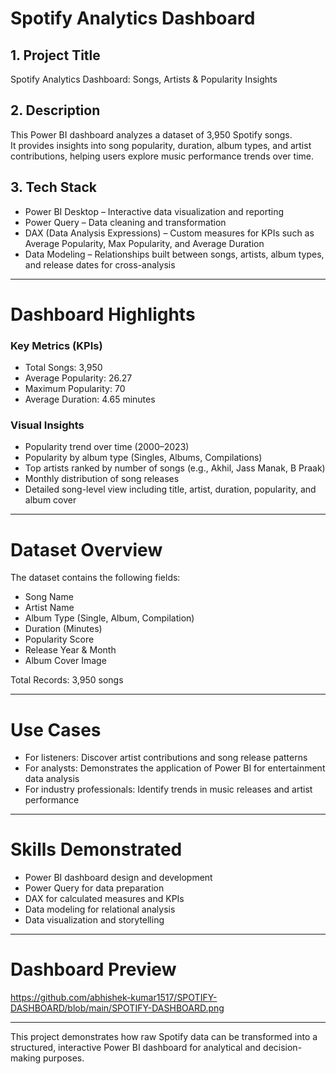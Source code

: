 # Spotify Analytics Dashboard

## 1. Project Title
Spotify Analytics Dashboard: Songs, Artists & Popularity Insights  

## 2. Description
This Power BI dashboard analyzes a dataset of 3,950 Spotify songs.  
It provides insights into song popularity, duration, album types, and artist contributions, helping users explore music performance trends over time.  

## 3. Tech Stack
- Power BI Desktop – Interactive data visualization and reporting  
- Power Query – Data cleaning and transformation  
- DAX (Data Analysis Expressions) – Custom measures for KPIs such as Average Popularity, Max Popularity, and Average Duration  
- Data Modeling – Relationships built between songs, artists, album types, and release dates for cross-analysis  

---

# Dashboard Highlights

### Key Metrics (KPIs)  
- Total Songs: 3,950  
- Average Popularity: 26.27  
- Maximum Popularity: 70  
- Average Duration: 4.65 minutes  

### Visual Insights  
- Popularity trend over time (2000–2023)  
- Popularity by album type (Singles, Albums, Compilations)  
- Top artists ranked by number of songs (e.g., Akhil, Jass Manak, B Praak)  
- Monthly distribution of song releases  
- Detailed song-level view including title, artist, duration, popularity, and album cover  

---

# Dataset Overview
The dataset contains the following fields:  
- Song Name  
- Artist Name  
- Album Type (Single, Album, Compilation)  
- Duration (Minutes)  
- Popularity Score  
- Release Year & Month  
- Album Cover Image  

Total Records: 3,950 songs  

---

# Use Cases
- For listeners: Discover artist contributions and song release patterns  
- For analysts: Demonstrates the application of Power BI for entertainment data analysis  
- For industry professionals: Identify trends in music releases and artist performance  

---

# Skills Demonstrated
- Power BI dashboard design and development  
- Power Query for data preparation  
- DAX for calculated measures and KPIs  
- Data modeling for relational analysis  
- Data visualization and storytelling  

---

# Dashboard Preview
  https://github.com/abhishek-kumar1517/SPOTIFY-DASHBOARD/blob/main/SPOTIFY-DASHBOARD.png

---

This project demonstrates how raw Spotify data can be transformed into a structured, interactive Power BI dashboard for analytical and decision-making purposes.
